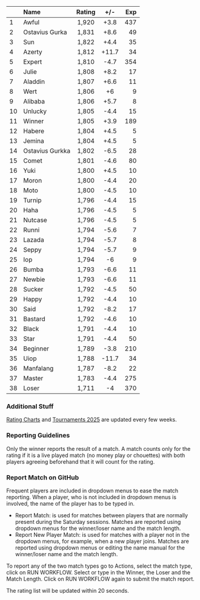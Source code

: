 | |Name|Rating|+/-|Exp|
|-|:---|:----:|:-:|--:|
|1|Awful|1,920|+3.8|437|
|2|Ostavius Gurka|1,831|+8.6|49|
|3|Sun|1,822|+4.4|35|
|4|Azerty|1,812|+11.7|34|
|5|Expert|1,810|-4.7|354|
|6|Julie|1,808|+8.2|17|
|7|Aladdin|1,807|+6.6|11|
|8|Wert|1,806|+6|9|
|9|Alibaba|1,806|+5.7|8|
|10|Unlucky|1,805|-4.4|15|
|11|Winner|1,805|+3.9|189|
|12|Habere|1,804|+4.5|5|
|13|Jemina|1,804|+4.5|5|
|14|Ostavius Gurkka|1,802|-6.5|28|
|15|Comet|1,801|-4.6|80|
|16|Yuki|1,800|+4.5|10|
|17|Moron|1,800|-4.4|20|
|18|Moto|1,800|-4.5|10|
|19|Turnip|1,796|-4.4|15|
|20|Haha|1,796|-4.5|5|
|21|Nutcase|1,796|-4.5|5|
|22|Runni|1,794|-5.6|7|
|23|Lazada|1,794|-5.7|8|
|24|Seppy|1,794|-5.7|9|
|25|Iop|1,794|-6|9|
|26|Bumba|1,793|-6.6|11|
|27|Newbie|1,793|-6.6|11|
|28|Sucker|1,792|-4.5|50|
|29|Happy|1,792|-4.4|10|
|30|Said|1,792|-8.2|17|
|31|Bastard|1,792|-4.6|10|
|32|Black|1,791|-4.4|10|
|33|Star|1,791|-4.4|50|
|34|Beginner|1,789|-3.8|210|
|35|Uiop|1,788|-11.7|34|
|36|Manfalang|1,787|-8.2|22|
|37|Master|1,783|-4.4|275|
|38|Loser|1,711|-4|370|


### Additional Stuff

[Rating Charts](https://github.com/modiholodri/bkk-bg-rating-list/discussions/2) and 
[Tournaments 2025](https://github.com/modiholodri/bkk-bg-rating-list/discussions/5) are updated every few weeks.

### Reporting Guidelines

Only the winner reports the result of a match.
A match counts only for the rating if it is a live played match (no money play or chouettes)
with both players agreeing beforehand that it will count for the rating.


### Report Match on GitHub

Frequent players are included in dropdown menus to ease the match reporting.
When a player, who is not included in dropdown menus is involved, the name of the player has to be typed in.

- Report Match:  is used for matches between players that are normally present during the Saturday sessions.
  Matches are reported using dropdown menus for the winner/loser name and the match length.
- Report New Player Match:  is used for matches with a player not in the dropdown menus, for example, when a new player joins.
  Matches are reported using dropdown menus or editing the name manual for the winner/loser name and the match length.

To report any of the two match types go to Actions, select the match type, click on RUN WORKFLOW.
Select or type in the Winner, the Loser and the Match Length.
Click on RUN WORKFLOW again to submit the match report.

The rating list will be updated within 20 seconds.
